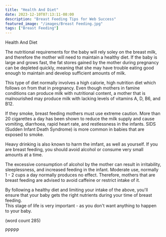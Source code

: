 ```yaml
---
title: "Health And Diet"
date: 2023-12-10T07:13:11-08:00
description: "Breast Feeding Tips for Web Success"
featured_image: "/images/Breast Feeding.jpg"
tags: ["Breast Feeding"]
---
```


Health And Diet

The nutritional requirements for the baby will rely
soley on the breast milk, and therefore the mother will
need to maintain a healthy diet.  If the baby is 
large and grows fast, the fat stores gained by the
mother during pregnancy can be depleted quickly, 
meaning that she may have trouble eating good enough
to maintain and develop sufficient amounts of milk.

This type of diet normally involves a high calorie,
high nutrition diet which follows on from that in 
pregnancy.  Even though mothers in famine conditions
can produce milk with nutritional content, a mother
that is malnourished may produce milk with lacking
levels of vitamins A, D, B6, and B12.

If they smoke, breast feeding mothers must use 
extreme caution.  More than 20 cigarettes a day has
been shown to reduce the milk supply and cause vomiting,
diarrhoea, rapid heart rate, and restlessness in 
the infants.  SIDS (Sudden Infant Death Syndrome) is 
more common in babies that are exposed to smoke.

Heavy drinking is also known to harm the imfant, as
well as yourself.  If you are breast feeding, you 
should avoid alcohol or consume very small amounts at
a time.  

The excessive consumption of alcohol by the mother can
result in irritability, sleeplessness, and increased
feeding in the infant.  Moderate use, normally 1 - 2
cups a day normally produces no effect.  Therefore, 
mothers that are breast feeding are advised to avoid
caffeine or restrict intake of it.

By following a healthy diet and limiting your intake
of the above, you'll ensure that your baby gets the
right nutrients during your time of breast feeding.  
This stage of life is very important - as you don't
want anything to happen to your baby.

(word count 285)

PPPPP
